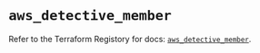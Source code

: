 # `aws_detective_member`

Refer to the Terraform Registory for docs: [`aws_detective_member`](https://registry.terraform.io/providers/hashicorp/aws/5.5.0/docs/resources/detective_member).
